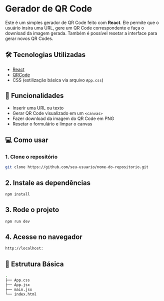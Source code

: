 # Gerador de QR Code

Este é um simples gerador de QR Code feito com **React**. Ele permite que o usuário insira uma URL, gere um QR Code correspondente e faça o download da imagem gerada. Também é possível resetar a interface para gerar novos QR Codes.

## 🛠 Tecnologias Utilizadas

- [React](https://reactjs.org/)
- [QRCode](https://www.npmjs.com/package/qrcode)
- CSS (estilização básica via arquivo `App.css`)

## 🚀 Funcionalidades

- Inserir uma URL ou texto
- Gerar QR Code visualizado em um `<canvas>`
- Fazer download da imagem do QR Code em PNG
- Resetar o formulário e limpar o canvas

## 💻 Como usar

### 1. Clone o repositório

```bash
git clone https://github.com/seu-usuario/nome-do-repositorio.git
```

## 2. Instale as dependências

```bash
npm install
```

## 3. Rode o projeto
```bash
npm run dev
```

## 4. Acesse no navegador
```bash
http://localhost:
```

## 📁 Estrutura Básica
```bash
.
├── App.css
├── App.jsx
├── main.jsx
└── index.html
```
